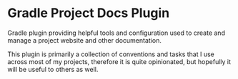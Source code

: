 # Gradle Project Docs Plugin

Gradle plugin providing helpful tools and configuration used to create and manage a project website and other documentation.

This plugin is primarily a collection of conventions and tasks that I use across most of my projects, therefore it is quite opinionated, but hopefully it will be useful to others as well.

